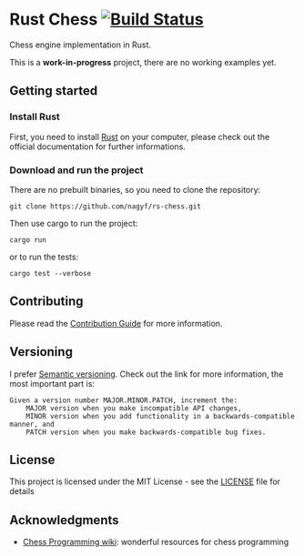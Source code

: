 # Rust Chess [![Build Status](https://travis-ci.org/nagyf/rs-chess.svg?branch=master)](https://travis-ci.org/nagyf/rs-chess)
Chess engine implementation in Rust.

This is a **work-in-progress** project, there are no working examples yet.

## Getting started

### Install Rust

First, you need to install [Rust](https://www.rust-lang.org/tools/install) on your computer, please check out the official documentation for further informations.

### Download and run the project

There are no prebuilt binaries, so you need to clone the repository:

```
git clone https://github.com/nagyf/rs-chess.git
```

Then use cargo to run the project:

```
cargo run
```

or to run the tests:

```
cargo test --verbose
```

## Contributing

Please read the [Contribution Guide](CONTRIBUTING.md) for more information.

## Versioning

I prefer [Semantic versioning](https://semver.org/). Check out the link for more information, the most important part is:

```
Given a version number MAJOR.MINOR.PATCH, increment the:
    MAJOR version when you make incompatible API changes,
    MINOR version when you add functionality in a backwards-compatible manner, and
    PATCH version when you make backwards-compatible bug fixes.
```

## License

This project is licensed under the MIT License - see the [LICENSE](LICENSE) file for details

## Acknowledgments

- [Chess Programming wiki](https://www.chessprogramming.org/Main_Page): wonderful resources for chess programming
